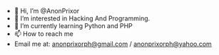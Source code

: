 - 👋 Hi, I’m @AnonPrixor
- 👀 I’m interested in Hacking And Programming.
- 🌱 I’m currently learning Python and PHP
- 📫 How to reach me 
- Email me at: anonprixorph@gmail.com / anonprixorph@yahoo.com

<!---
AnonXDDoSer/AnonXDDoSer is a ✨ special ✨ repository because its `README.md` (this file) appears on your GitHub profile.
You can click the Preview link to take a look at your changes.
--->
